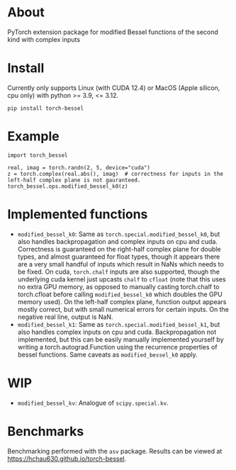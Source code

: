 # About
PyTorch extension package for modified Bessel functions of the second kind with complex inputs

# Install
Currently only supports Linux (with CUDA 12.4) or MacOS (Apple silicon, cpu only) with python >= 3.9, <= 3.12.
```
pip install torch-bessel
```

# Example
```
import torch_bessel

real, imag = torch.randn(2, 5, device="cuda")
z = torch.complex(real.abs(), imag)  # correctness for inputs in the left-half complex plane is not gauranteed.
torch_bessel.ops.modified_bessel_k0(z)
```

# Implemented functions
- `modified_bessel_k0`: Same as `torch.special.modified_bessel_k0`, but also handles backpropagation and complex inputs on cpu and cuda. Correctness is guaranteed on the right-half complex plane for double types, and almost guaranteed for float types, though it appears there are a very small handful of inputs which result in NaNs which needs to be fixed. On cuda, `torch.chalf` inputs are also supported, though the underlying cuda kernel just upcasts `chalf` to `cfloat` (note that this uses no extra GPU memory, as opposed to manually casting torch.chalf to torch.cfloat before calling `modified_bessel_k0` which doubles the GPU memory used). On the left-half complex plane, function output appears mostly correct, but with small numerical errors for certain inputs. On the negative real line, output is NaN.
- `modified_bessel_k1`: Same as `torch.special.modified_bessel_k1`, but also handles complex inputs on cpu and cuda. Backpropagation not implemented, but this can be easily manually implemented yourself by writing a torch.autograd.Function using the recurrence properties of bessel functions. Same caveats as `modified_bessel_k0` apply.

# WIP
- `modified_bessel_kv`: Analogue of `scipy.special.kv`.

# Benchmarks
Benchmarking performed with the `asv` package. Results can be viewed at https://hchau630.github.io/torch-bessel.
